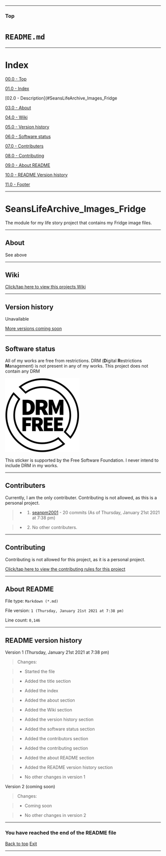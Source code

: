 
***

### Top

# `README.md`

***

# Index

[00.0 - Top](#Top)

[01.0 - Index](#Index)

[02.0 - Description](#SeansLifeArchive_Images_Fridge

[03.0 - About](#About)

[04.0 - Wiki](#Wiki)

[05.0 - Version history](#Version-history)

[06.0 - Software status](#Software-status)

[07.0 - Contributers](#Contributers)

[08.0 - Contributing](#Contributing)

[09.0 - About README](#About-README)

[10.0 - README Version history](#README-version-history)

[11.0 - Footer](#You-have-reached-the-end-of-the-README-file)

***

# SeansLifeArchive_Images_Fridge
The module for my life story project that contains my Fridge image files. 

***

## About

See above

***

## Wiki

[Click/tap here to view this projects Wiki](https://github.com/seanpm2001/SeansLifeArchive_Images_Fridge/wiki)

***

## Version history

Unavailable

[More versions coming soon](https://www.example.com)

***

## Software status

All of my works are free from restrictions. DRM (**D**igital **R**estrictions **M**anagement) is not present in any of my works. This project does not contain any DRM

![DRM-free_label.en.svg](DRM-free_label.en.svg)

This sticker is supported by the Free Software Foundation. I never intend to include DRM in my works.

***

## Contributers

Currently, I am the only contributer. Contributing is not allowed, as this is a personal project.

> * 1. [seanpm2001](https://github.com/seanpm2001/) - 20 commits (As of Thursday, January 21st 2021 at 7:38 pm)

> * 2. No other contributers.

***

## Contributing

Contributing is not allowed for this project, as it is a personal project.

[Click/tap here to view the contributing rules for this project](CONTRIBUTING.md)

***

## About README

File type: `Markdown (*.md)`

File version: `1 (Thursday, January 21st 2021 at 7:38 pm)`

Line count: `0,146`

***

## README version history

Version 1 (Thursday, January 21st 2021 at 7:38 pm)

> Changes:

> * Started the file

> * Added the title section

> * Added the index

> * Added the about section

> * Added the Wiki section

> * Added the version history section

> * Added the software status section

> * Added the contributors section

> * Added the contributing section

> * Added the about README section

> * Added the README version history section

> * No other changes in version 1

Version 2 (coming soon)

> Changes:

> * Coming soon

> * No other changes in version 2

***

### You have reached the end of the README file

[Back to top](#Top) [Exit](https://github.com)

***

